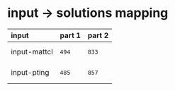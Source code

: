 # input -> solutions mapping
|input|part 1|part 2|
|:---|:---|:---|
|input-mattcl|<pre>494</pre>|<pre>833</pre>|
|input-pting|<pre>485</pre>|<pre>857</pre>|
